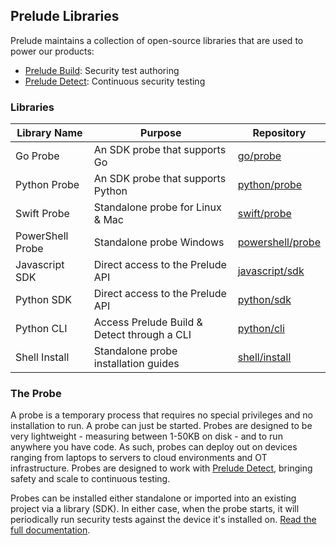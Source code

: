 ## Prelude Libraries

Prelude maintains a collection of open-source libraries that are used to power our products:

* [Prelude Build](https://www.preludesecurity.com/products/build): Security test authoring
* [Prelude Detect](https://www.preludesecurity.com/products/detect): Continuous security testing

<h3>Libraries</h3>

| Library Name  | Purpose       | Repository 
| ------------- | ------------- | -------------
| Go Probe  | An SDK probe that supports Go  | <a href="https://github.com/preludeorg/libraries/tree/master/go/probe">go/probe</a>
| Python Probe  | An SDK probe that supports Python  | <a href="https://github.com/preludeorg/libraries/tree/master/python/probe">python/probe</a>
| Swift Probe  | Standalone probe for Linux & Mac  | <a href="https://github.com/preludeorg/libraries/tree/master/swift/probe">swift/probe</a>
| PowerShell Probe  | Standalone probe Windows  | <a href="https://github.com/preludeorg/libraries/tree/master/powershell/probe">powershell/probe</a>
| Javascript SDK  | Direct access to the Prelude API  | <a href="https://github.com/preludeorg/libraries/tree/master/go/probe">javascript/sdk</a>
| Python SDK  | Direct access to the Prelude API  | <a href="https://github.com/preludeorg/libraries/tree/master/python/sdk">python/sdk</a>
| Python CLI  | Access Prelude Build & Detect through a CLI  | <a href="https://github.com/preludeorg/libraries/tree/master/python/cli">python/cli</a>
| Shell Install | Standalone probe installation guides  | <a href="https://github.com/preludeorg/libraries/tree/master/shell/install">shell/install</a>


<h3>The Probe</h3>

A probe is a temporary process that requires no special privileges and no installation to run. A probe can just be started. Probes are designed to be very lightweight - measuring between 1-50KB on disk - and to run anywhere you have code. As such, probes can deploy out on devices ranging from laptops to servers to cloud environments and OT infrastructure. Probes are designed to work with <a href="https://www.preludesecurity.com/products/detect">Prelude Detect</a>, bringing safety and scale to continuous testing.</a>

Probes can be installed either standalone or imported into an existing project via a library (SDK). In either case, when the probe starts, it will periodically run security tests against the device it's installed on. [Read the full documentation](https://docs.prelude.org/docs/probes).
